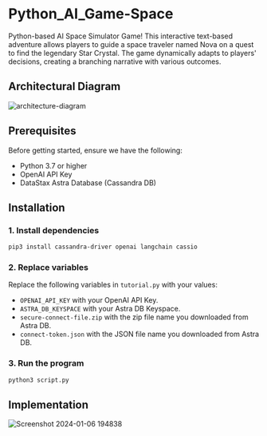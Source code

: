 # Python_AI_Game-Space 
  
Python-based AI Space Simulator Game! This interactive text-based adventure allows players to guide a space traveler named Nova on a quest to find the legendary Star Crystal. The game dynamically adapts to players' decisions, creating a branching narrative with various outcomes.


## Architectural Diagram 

![architecture-diagram](https://github.com/piyushsachdeva/Python-AI-Space-Exploration-Game/assets/40286378/41d13d17-6253-4f23-9f93-acb6153dbd07)

## Prerequisites

Before getting started, ensure we have the following:

- Python 3.7 or higher
- OpenAI API Key
- DataStax Astra Database (Cassandra DB)

## Installation

### 1. Install dependencies

```bash
pip3 install cassandra-driver openai langchain cassio
```

### 2. Replace variables

Replace the following variables in `tutorial.py` with your values:

- `OPENAI_API_KEY` with your OpenAI API Key.
- `ASTRA_DB_KEYSPACE` with your Astra DB Keyspace.
- `secure-connect-file.zip` with the zip file name you downloaded from Astra DB.
- `connect-token.json` with the JSON file name you downloaded from Astra DB.
   
### 3. Run the program

```bash
python3 script.py
```

## Implementation

![Screenshot 2024-01-06 194838](https://github.com/Pavan-1997/Python_AI_Game-Space/assets/32020205/888c16f8-400b-4f87-b94a-74412d73634c)
